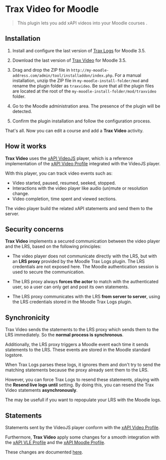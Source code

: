 # Trax Video for Moodle

> This plugin lets you add xAPI videos into your Moodle courses .


## Installation

1. Install and configure the last version of 
[Trax Logs](https://github.com/trax-project/moodle-trax-logs) for Moodle 3.5.

2. Download the last version of [Trax Video](https://github.com/trax-project/moodle-trax-video/releases) 
for Moodle 3.5.

3. Drag and drop the ZIP file in `http://my-moodle-address.com/admin/tool/installaddon/index.php`. 
For a manual installation, unzip the ZIP file in `my-moodle-install-folder/mod` 
and rename the plugin folder as `traxvideo`. Be sure that all the plugin files 
are located at the root of the `my-moodle-install-folder/mod/traxvideo` folder.

4. Go to the Moodle administration area. The presence of the plugin will be detected.

5. Confirm the plugin installation and follow the configuration process.

That's all. Now you can edit a course and add a **Trax Video** activity.


## How it works

**Trax Video** uses the [xAPI VideoJS](https://github.com/jhaag75/xapi-videojs) player,
which is a reference implementation of the 
[xAPI Video Profile](https://liveaspankaj.gitbooks.io/xapi-video-profile/content/) 
integrated with the VideoJS player.

With this player, you can track video events such as:
- Video started, paused, resumed, seeked, stopped.
- Interactions with the video player like audio (un)mute or resolution change.
- Video completion, time spent and viewed sections.

The video player build the related xAPI statements and send them to the server.


## Security concerns

**Trax Video** implements a secured communication between the video player
and the LRS, based on the following principles:

- The video player does not communicate directly with the LRS, 
but with an **LRS proxy** provided by the Moodle Trax Logs plugin.
The LRS credentials are not exposed here.
The Moodle authentication session is used to secure the communication. 

- The LRS proxy always **forces the actor** to match with the authenticated user,
so a user can only get and post its own statements.

- The LRS proxy communicates with the LRS **from server to server**,
using the LRS credentials stored in the Moodle Trax Logs plugin.


## Synchronicity

Trax Video sends the statements to the LRS proxy which sends them to the LRS immediately.
So the **normal process is synchronous**.

Additionally, the LRS proxy triggers a Moodle event each time it sends statements to the LRS.
These events are stored in the Moodle standard logstore.

When Trax Logs parses these logs, it ignores them and don't try to send the matching statements
because the proxy already sent them to the LRS.

However, you can force Trax Logs to resend these statements, playing with the **Resend live logs until** setting. By doing this, you can resend the Trax Video statements **asynchronously**.

The may be usefull if you want to repopulate your LRS with the Moodle logs.


## Statements

Statements sent by the VideoJS player conform with the 
[xAPI Video Profile](https://liveaspankaj.gitbooks.io/xapi-video-profile/content/).

Furthermore, **Trax Video** apply some changes for a smooth integration
with the [xAPI VLE Profile](http://doc.xapi.fr/profiles/vle) 
and the [xAPI Moodle Profile](http://doc.xapi.fr/profiles/moodle).

These changes are documented [here](http://doc.xapi.fr/profiles/moodle/events_vid).



